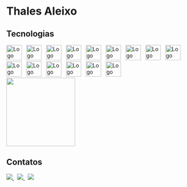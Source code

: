 # Thales Aleixo

## Tecnologias

<div>
    <img src="https://cdn.jsdelivr.net/gh/devicons/devicon/icons/html5/html5-original.svg" width="40" alt="Logo HTML 5"
        style="margin-right: 0.5rem;" />
    <img src="https://cdn.jsdelivr.net/gh/devicons/devicon/icons/css3/css3-original.svg" width="40" alt="Logo CSS 3"
        style="margin-right: 0.5rem;" />
    <img src="https://cdn.jsdelivr.net/gh/devicons/devicon/icons/javascript/javascript-original.svg"
        alt="Logo Javascript" width="40" style="margin-right: 0.5rem;" />
    <img src="https://cdn.jsdelivr.net/gh/devicons/devicon/icons/typescript/typescript-original.svg"
        alt="Logo Typescript" width="40" style="margin-right: 0.5rem;" />
    <img src="https://cdn.jsdelivr.net/gh/devicons/devicon/icons/nodejs/nodejs-original.svg" width="40"
        alt="Logo Node.js" style="margin-right: 0.5rem;" />
    <img src="https://cdn.jsdelivr.net/gh/devicons/devicon/icons/php/php-original.svg" width="40" alt="Logo PHP"
        style="margin-right: 0.5rem;" />
    <img src="https://cdn.jsdelivr.net/gh/devicons/devicon/icons/postgresql/postgresql-original.svg"
        alt="Logo PostgresSQL" width="40" style="margin-right: 0.5rem;" />
    <img src="https://cdn.jsdelivr.net/gh/devicons/devicon/icons/mysql/mysql-original.svg" width="40" alt="Logo MySQL"
        style="margin-right: 0.5rem;" />
    <img src="https://cdn.jsdelivr.net/gh/devicons/devicon/icons/docker/docker-original.svg" width="40"
        alt="Logo Docker" style="margin-right: 0.5rem;" />
    <img src="https://cdn.jsdelivr.net/gh/devicons/devicon/icons/redis/redis-original.svg" width="40"
        alt="Logo Redis" style="margin-right: 0.5rem;" />
    <img src="https://cdn.jsdelivr.net/gh/devicons/devicon/icons/git/git-original.svg" width="40"
        alt="Logo Git" style="margin-right: 0.5rem;" />
    <img src="https://cdn.jsdelivr.net/gh/devicons/devicon/icons/jira/jira-original.svg" width="40"
        alt="Logo Jira" style="margin-right: 0.5rem;" />
    <img src="https://www.svgrepo.com/show/305923/cypress.svg" width="40"
        alt="Logo Cypress" style="margin-right: 0.5rem;" />
    <img src="https://www.svgrepo.com/show/354202/postman-icon.svg" width="40"
        alt="Logo Postman" style="margin-right: 0.5rem;" />
    <img src="https://www.svgrepo.com/show/353904/insomnia.svg" width="40"
        alt="Logo Insomnia" style="margin-right: 0.5rem;" />
</div>


<img height="180em" src="https://github-readme-stats.vercel.app/api/top-langs/?username=ThalesAleixo&layout=compact&theme=dark"/>



## Contatos

<a href="https://www.linkedin.com/in/thales-aleixo/" target="_blank" style="margin-right: 0.5rem;">
    <img src="https://img.shields.io/badge/LinkedIn-0d6efd?style=for-the-badge&logo=LinkedIn&logoColor=white" />
</a>
<a href="mailto:thales_aleixo@hotmail.com" target="_blank" style="margin-right: 0.5rem;">
    <img src="https://img.shields.io/badge/Email-d63384?style=for-the-badge&logo=gmail&logoColor=white" />
</a>
<a href="https://wa.me/5518996218060" target="_blank" style="margin-right: 0.5rem;">
    <img src="https://img.shields.io/badge/Whatsapp-198754?style=for-the-badge&logo=react&logoColor=white" />
</a>